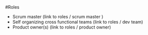 #Roles

* Scrum master (link to roles / scrum master )
* Self organizing cross functional teams (link to roles / dev team)
* Product owner(s) (link to roles / product owner)

